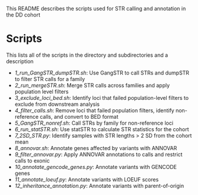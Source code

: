 This README describes the scripts used for STR calling and annotation in the DD cohort

# Scripts
This lists all of the scripts in the directory and subdirectories and a description
- _1_run_GangSTR_dumpSTR.sh_: Use GangSTR to call STRs and dumpSTR to filter STR calls for a family
- _2_run_mergeSTR.sh_: Merge STR calls across families and apply population level filters
- _3_exclude_loci_bed.sh_: Identify loci that failed population-level filters to exclude from downstream analysis
- _4_filter_calls.sh_: Remove loci that failed population filters, identify non-reference calls, and convert to BED format 
- _5_GangSTR_nonref.sh_: Call STRs by family for non-reference loci
- _6_run_statSTR.sh_: Use statSTR to calculate STR statistics for the cohort
- _7_2SD_STR.py_: Identify samples with STR lengths > 2 SD from the cohort mean
- _8_annovar.sh_: Annotate genes affected by variants with ANNOVAR
- _9_filter_annovar.py_: Apply ANNOVAR annotations to calls and restrict calls to exonic
- _10_annotate_gencode_genes.py_: Annotate variants with GENCODE genes
- _11_annotate_loeuf.py_: Annotate variants with LOEUF scores
- _12_inheritance_annotation.py_: Annotate variants with parent-of-origin

